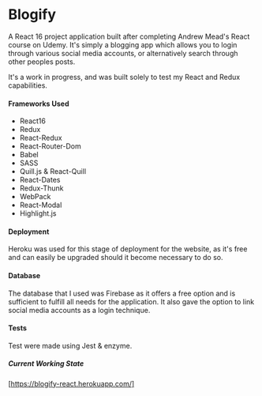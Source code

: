# Blogify
A React 16 project application built after completing Andrew Mead's React course on Udemy. It's simply a blogging app which allows you to login through various social media accounts, or alternatively search through other peoples posts.

It's a work in progress, and was built solely to test my React and Redux capabilities.

#### Frameworks Used
- React16
- Redux
- React-Redux
- React-Router-Dom
- Babel
- SASS
- Quill.js & React-Quill
- React-Dates
- Redux-Thunk
- WebPack
- React-Modal
- Highlight.js

#### Deployment
Heroku was used for this stage of deployment for the website, as it's free and can easily be upgraded should it become necessary to do so.

#### Database
The database that I used was Firebase as it offers a free option and is sufficient to fulfill all needs for the application. It also gave the option to link social media accounts as a login technique.

#### Tests
Test were made using Jest & enzyme.

##### Current Working State
[https://blogify-react.herokuapp.com/]